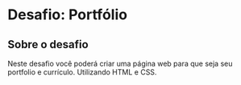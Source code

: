 # Desafio: Portfólio

## Sobre o desafio
<p>Neste desafio você poderá criar uma página web para que seja seu portfolio e currículo. Utilizando HTML e CSS.</p>